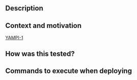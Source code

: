 ## Description

<!--
Describe your changes, add as much information as possible
-->

## Context and motivation

<!--
Why is this change necessary? Which problem does it solve?
If it's related to an open ticket, please add the link.
-->
[YAMPI-1](https://yampi.atlassian.net/browse/YAMPI-1)

## How was this tested?

<!--
Please describe in details how you tested this.
Explain details about your local environment, and steps you executed
to validate if the change really took effect
-->

## Commands to execute when deploying

<!--
If there are any commands that needs to be executed
before/after deploying, please list them here and describe why
-->

